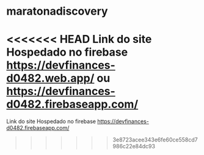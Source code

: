 # maratonadiscovery

<<<<<<< HEAD
Link do site Hospedado no firebase
https://devfinances-d0482.web.app/ ou https://devfinances-d0482.firebaseapp.com/
=======
Link do site Hospedado no firebase https://devfinances-d0482.firebaseapp.com/
>>>>>>> 3e8723acee343e6fe60ce558cd7986c22e84dc93
